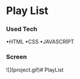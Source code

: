 <h1>Play List</h1>

<h3>Used Tech</h3>
•HTML •CSS •JAVASCRİPT

<h3>Screen</h3>
![](project.gif)# PlayList
